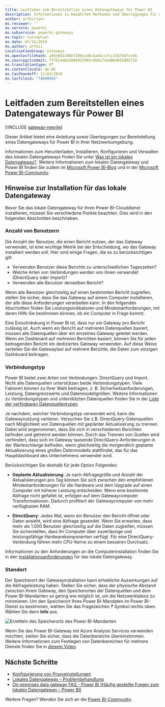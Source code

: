 ```yaml
---
title: Leitfaden zum Bereitstellen eines Datengateways für Power BI
description: Informationen zu bewährten Methoden und Überlegungen für das Bereitstellen eines Gateways für Power BI.
author: arthiriyer
ms.reviewer: ''
ms.service: powerbi
ms.subservice: powerbi-gateways
ms.topic: conceptual
ms.date: 07/15/2019
ms.author: arthii
LocalizationGroup: Gateways
ms.openlocfilehash: a9d30d1346bf2801cd6cba44cc7cc33d734fccbb
ms.sourcegitcommit: f77b24a8a588605f005c9bb1fdad864955885718
ms.translationtype: HT
ms.contentlocale: de-DE
ms.lasthandoff: 12/02/2019
ms.locfileid: "74699565"
---
```

# <a name="guidance-for-deploying-a-data-gateway-for-power-bi"></a>Leitfaden zum Bereitstellen eines Datengateways für Power BI

[!INCLUDE [gateway-rewrite](includes/gateway-rewrite.md)]

Dieser Artikel bietet eine Anleitung sowie Überlegungen zur Bereitstellung eines Datengateways für Power BI in Ihrer Netzwerkumgebung.

Informationen zum Herunterladen, Installieren, Konfigurieren und Verwalten des lokalen Datengateways finden Sie unter [Was ist ein lokales Datengateway?](/data-integration/gateway/service-gateway-onprem). Weitere Informationen zum lokalen Datengateway und Power BI finden Sie zudem im [Microsoft Power BI-Blog](https://powerbi.microsoft.com/blog/) und in der [Microsoft Power BI-Community](https://community.powerbi.com/).

## <a name="installation-considerations-for-the-on-premises-data-gateway"></a>Hinweise zur Installation für das lokale Datengateway

Bevor Sie das lokale Datengateway für Ihren Power BI-Clouddienst installieren, müssen Sie verschiedene Punkte beachten. Dies wird in den folgenden Abschnitten beschrieben.

### <a name="number-of-users"></a>Anzahl von Benutzern

Die Anzahl der Benutzer, die einen Bericht nutzen, der das Gateway verwendet, ist eine wichtige Metrik bei der Entscheidung, wo das Gateway installiert werden soll. Hier sind einige Fragen, die es zu berücksichtigen gilt:

* Verwenden Benutzer diese Berichte zu unterschiedlichen Tageszeiten?
* Welche Arten von Verbindungen werden von ihnen verwendet (DirectQuery oder Import)?
* Verwenden alle Benutzer denselben Bericht?

Wenn alle Benutzer gleichzeitig auf einen bestimmten Bericht zugreifen, stellen Sie sicher, dass Sie das Gateway auf einem Computer installieren, der alle diese Anforderungen verarbeiten kann. In den folgenden Abschnitten finden Sie Leistungsindikatoren und Mindestanforderungen, mit deren Hilfe Sie bestimmen können, ob ein Computer in Frage kommt.

Eine Einschränkung in Power BI ist, dass nur *ein* Gateway pro *Bericht* zulässig ist. Auch wenn ein Bericht auf mehreren Datenquellen basiert, müssen alle Datenquellen über ein einzelnes Gateway geleitet werden. Wenn ein Dashboard auf *mehreren* Berichten basiert, können Sie für jeden beitragenden Bericht ein dediziertes Gateway verwenden. Auf diese Weise verteilen Sie die Gatewaylast auf mehrere Berichte, die Daten zum einzigen Dashboard beitragen.

### <a name="connection-type"></a>Verbindungstyp

Power BI bietet zwei Arten von Verbindungen: DirectQuery und Import. Nicht alle Datenquellen unterstützen beide Verbindungstypen. Viele Faktoren können zu Ihrer Wahl beitragen, z. B. Sicherheitsanforderungen, Leistung, Datengrenzwerte und Datenmodellgrößen. Weitere Informationen zu Verbindungstypen und unterstützten Datenquellen finden Sie in der [Liste der verfügbaren Datenquellentypen](service-gateway-data-sources.md#list-of-available-data-source-types).

Je nachdem, welcher Verbindungstyp verwendet wird, kann die Gatewaynutzung variieren. Versuchen Sie z.B. DirectQuery-Datenquellen nach Möglichkeit von Datenquellen mit geplanter Aktualisierung zu trennen. Dabei wird angenommen, dass Sie sich in verschiedenen Berichten befinden und getrennt werden können. Durch das Trennen von Quellen wird verhindert, dass sich im Gateway tausende DirectQuery-Anforderungen in der Warteschlange befinden, wenn gleichzeitig die morgendlich geplante Aktualisierung eines großen Datenmodells stattfindet, das für das Hauptdashboard des Unternehmens verwendet wird. 

Berücksichtigen Sie deshalb für jede Option Folgendes:

* **Geplante Aktualisierung**: Je nach Abfragegröße und Anzahl der Aktualisierungen pro Tag können Sie sich zwischen den empfohlenen Mindestanforderungen für die Hardware und dem Upgrade auf einen Computer mit höherer Leistung entscheiden. Wenn eine bestimmte Abfrage nicht gefaltet ist, erfolgen auf dem Gatewaycomputer Transformationen. Dadurch profitiert der Gatewaycomputer von mehr verfügbarem RAM.

* **DirectQuery**: Jedes Mal, wenn ein Benutzer den Bericht öffnet oder Daten ansieht, wird eine Abfrage gesendet. Wenn Sie erwarten, dass mehr als 1.000 Benutzer gleichzeitig auf die Daten zugreifen, müssen Sie sicherstellen, dass Ihr Computer über zuverlässige und leistungsfähige Hardwarekomponenten verfügt. Für eine DirectQuery-Verbindung führen mehr CPU-Kerne zu einem besseren Durchsatz.

Informationen zu den Anforderungen an die Computerinstallation finden Sie in den [Installationsanforderungen](/data-integration/gateway/service-gateway-install#requirements) für das lokale Datengateway.

### <a name="location"></a>Standort

Der Speicherort der Gatewayinstallation kann erhebliche Auswirkungen auf die Abfrageleistung haben. Stellen Sie sicher, dass der physische Abstand zwischen Ihrem Gateway, den Speicherorten der Datenquellen und dem Power BI-Mandanten so gering wie möglich ist, um die Netzwerklatenz zu minimieren. Um den Speicherort Ihres Power BI-Mandaten im Power BI-Dienst zu bestimmen, wählen Sie das Fragezeichen **?** Symbol rechts oben. Wählen Sie dann **Info** aus.

![Ermitteln des Speicherorts des Power BI-Mandanten](media/service-gateway-deployment-guidance/powerbi-gateway-deployment-guidance_02.png)

Wenn Sie das Power BI-Gateway mit Azure Analysis Services verwenden möchten, stellen Sie sicher, dass die Datenbereiche übereinstimmen. Weitere Informationen zum Festlegen von Datenbereichen für mehrere Dienste finden Sie in [diesem Video](https://guyinacube.com/2018/01/power-bi-azure-analysis-services-gateway-data-region/).

## <a name="next-steps"></a>Nächste Schritte

* [Konfigurierung von Proxyeinstellungen](/data-integration/gateway/service-gateway-proxy)  
* [Lokales Datengateway – Problembehandlung](service-gateway-onprem-tshoot.md)  
* [On-premises data gateway FAQ - Power BI (Häufig gestellte Fragen zum lokalen Datengateway – Power BI)](service-gateway-power-bi-faq.md)  

Weitere Fragen? Wenden Sie sich an die [Power BI-Community](https://community.powerbi.com/).

